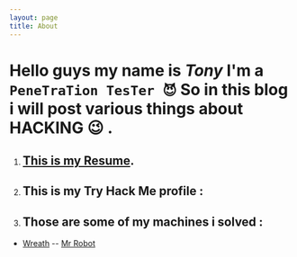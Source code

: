 ```yaml
---
layout: page
title: About
---
```

# Hello guys my name is **_Tony_** I'm a **`PeneTraTion TesTer 😈️`** So in this blog i will post various things about HACKING 😉️ .
1. ## [**This is my Resume**](/files/myCV.pdf).
2. <h2>This is my Try Hack Me profile : <script src="https://tryhackme.com/badge/37605"></script> </h2>
3. <h2> Those are some of my machines i solved : </h2> 
- [Wreath](https://tryhackme.com/Lucifer69/badges/wreath)
-- [Mr Robot](https://tryhackme.com/Lucifer69/badges/mr-robot)

![]()
